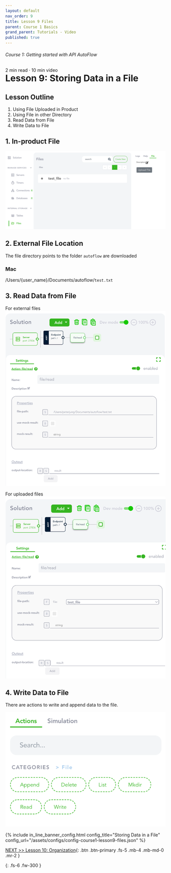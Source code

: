 ```yaml
---
layout: default
nav_order: 9
title: Lesson 9 Files
parent: Course 1 Basics
grand_parent: Tutorials - Video
published: true
---
```

<h6>Course 1: Getting started with API AutoFlow</h6>
2 min read · 10 min video
<h1 style="margin-top:0">Lesson 9: Storing Data in a File</h1>


## Lesson Outline

1. Using File Uploaded in Product
2. Using File in other Directory
3. Read Data from File
4. Write Data to File


## 1\. In-product File



![File Upload](/assets/images/tutorial-file-1.png)


## 2\. External File Location

The file directory points to the folder `autoflow` are downloaded

### Mac
/Users/{user_name}/Documents/autoflow/`test.txt`



## 3\. Read Data from File

For external files
![File Upload](/assets/images/tutorial-file-3.png)

For uploaded files
![File Upload](/assets/images/tutorial-file-4.png)

## 4\. Write Data to File

There are actions to write and append data to the file.

![File Upload](/assets/images/tutorial-file-5.png)




{% include in_line_banner_config.html config_title="Storing Data in a File" config_url="/assets/configs/config-course1-lesson9-files.json" %}


[NEXT >> Lesson 10: Organization](/docs/tutorial-video/course-1-basics/lesson-10-organization/){: .btn .btn-primary .fs-5 .mb-4 .mb-md-0 .mr-2 }

{: .fs-6 .fw-300 }